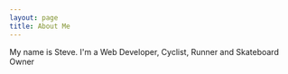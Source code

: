 ```yaml
---
layout: page
title: About Me
---
```


My name is Steve. I'm a Web Developer, Cyclist, Runner and Skateboard Owner